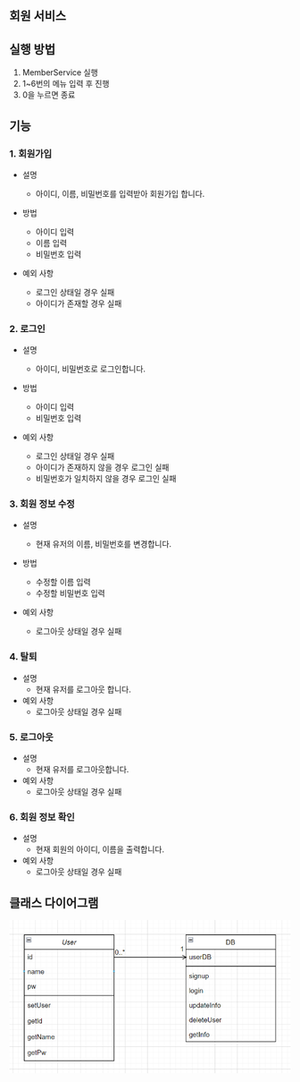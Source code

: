 회원 서비스
---

## 실행 방법

1. MemberService 실행
2. 1~6번의 메뉴 입력 후 진행
3. 0을 누르면 종료

## 기능

### 1. 회원가입

- 설명
    - 아이디, 이름, 비밀번호를 입력받아 회원가입 합니다.
- 방법
    - 아이디 입력
    - 이름 입력
    - 비밀번호 입력

- 예외 사항
    - 로그인 상태일 경우 실패
    - 아이디가 존재할 경우 실패

### 2. 로그인

- 설명
    - 아이디, 비밀번호로 로그인합니다.

- 방법
    - 아이디 입력
    - 비밀번호 입력

- 예외 사항
    - 로그인 상태일 경우 실패
    - 아이디가 존재하지 않을 경우 로그인 실패
    - 비밀번호가 일치하지 않을 경우 로그인 실패

### 3. 회원 정보 수정

- 설명
    - 현재 유저의 이름, 비밀번호를 변경합니다.
- 방법
    - 수정할 이름 입력
    - 수정할 비밀번호 입력

- 예외 사항
    - 로그아웃 상태일 경우 실패

### 4. 탈퇴

- 설명
    - 현재 유저를 로그아웃 합니다.
- 예외 사항
    - 로그아웃 상태일 경우 실패

### 5. 로그아웃

- 설명
    - 현재 유저를 로그아웃합니다.
- 예외 사항
    - 로그아웃 상태일 경우 실패

### 6. 회원 정보 확인

- 설명
    - 현재 회원의 아이디, 이름을 출력합니다.
- 예외 사항
    - 로그아웃 상태일 경우 실패

## 클래스 다이어그램
  ![img.png](img.png)